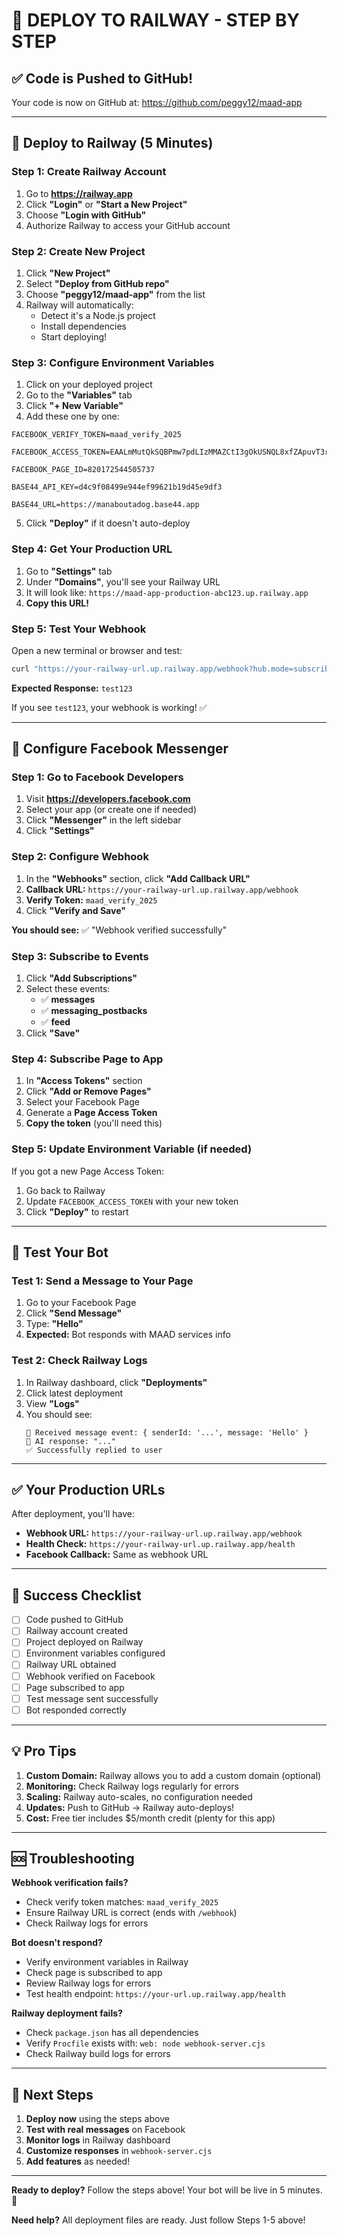 # 🚀 DEPLOY TO RAILWAY - STEP BY STEP

## ✅ Code is Pushed to GitHub!

Your code is now on GitHub at: https://github.com/peggy12/maad-app

---

## 📝 Deploy to Railway (5 Minutes)

### Step 1: Create Railway Account

1. Go to **https://railway.app**
2. Click **"Login"** or **"Start a New Project"**
3. Choose **"Login with GitHub"**
4. Authorize Railway to access your GitHub account

### Step 2: Create New Project

1. Click **"New Project"**
2. Select **"Deploy from GitHub repo"**
3. Choose **"peggy12/maad-app"** from the list
4. Railway will automatically:
   - Detect it's a Node.js project
   - Install dependencies
   - Start deploying!

### Step 3: Configure Environment Variables

1. Click on your deployed project
2. Go to the **"Variables"** tab
3. Click **"+ New Variable"**
4. Add these one by one:

```
FACEBOOK_VERIFY_TOKEN=maad_verify_2025
```

```
FACEBOOK_ACCESS_TOKEN=EAALmMutQkSQBPmw7pdLIzMMAZCtI3gOkUSNQL8xfZApuvT3rDAZCZCqjkOf16dxcDOZC8twaqRTu0rhlQI99B47c75PA9yO34hZCi4psOthLP8KN7hEmUeJTZB6wSujpAxgixUT0uKsp3OcaCQksVCzMFMNnG0soKVFhdFYOfZBKL3ZCtIYtxyebZCZAumbFAV6TbZA6YwIqA2U0MVo8PLq4bwuoEywm4jJXZCy7AycZBdFgZDZD
```

```
FACEBOOK_PAGE_ID=820172544505737
```

```
BASE44_API_KEY=d4c9f08499e944ef99621b19d45e9df3
```

```
BASE44_URL=https://manaboutadog.base44.app
```

5. Click **"Deploy"** if it doesn't auto-deploy

### Step 4: Get Your Production URL

1. Go to **"Settings"** tab
2. Under **"Domains"**, you'll see your Railway URL
3. It will look like: `https://maad-app-production-abc123.up.railway.app`
4. **Copy this URL!**

### Step 5: Test Your Webhook

Open a new terminal or browser and test:

```bash
curl "https://your-railway-url.up.railway.app/webhook?hub.mode=subscribe&hub.verify_token=maad_verify_2025&hub.challenge=test123"
```

**Expected Response:** `test123`

If you see `test123`, your webhook is working! ✅

---

## 🎯 Configure Facebook Messenger

### Step 1: Go to Facebook Developers

1. Visit **https://developers.facebook.com**
2. Select your app (or create one if needed)
3. Click **"Messenger"** in the left sidebar
4. Click **"Settings"**

### Step 2: Configure Webhook

1. In the **"Webhooks"** section, click **"Add Callback URL"**
2. **Callback URL:** `https://your-railway-url.up.railway.app/webhook`
3. **Verify Token:** `maad_verify_2025`
4. Click **"Verify and Save"**

**You should see:** ✅ "Webhook verified successfully"

### Step 3: Subscribe to Events

1. Click **"Add Subscriptions"**
2. Select these events:
   - ✅ **messages**
   - ✅ **messaging_postbacks**
   - ✅ **feed**
3. Click **"Save"**

### Step 4: Subscribe Page to App

1. In **"Access Tokens"** section
2. Click **"Add or Remove Pages"**
3. Select your Facebook Page
4. Generate a **Page Access Token**
5. **Copy the token** (you'll need this)

### Step 5: Update Environment Variable (if needed)

If you got a new Page Access Token:
1. Go back to Railway
2. Update `FACEBOOK_ACCESS_TOKEN` with your new token
3. Click **"Deploy"** to restart

---

## 🧪 Test Your Bot

### Test 1: Send a Message to Your Page

1. Go to your Facebook Page
2. Click **"Send Message"**
3. Type: **"Hello"**
4. **Expected:** Bot responds with MAAD services info

### Test 2: Check Railway Logs

1. In Railway dashboard, click **"Deployments"**
2. Click latest deployment
3. View **"Logs"**
4. You should see:
   ```
   📨 Received message event: { senderId: '...', message: 'Hello' }
   🤖 AI response: "..."
   ✅ Successfully replied to user
   ```

---

## ✅ Your Production URLs

After deployment, you'll have:

- **Webhook URL:** `https://your-railway-url.up.railway.app/webhook`
- **Health Check:** `https://your-railway-url.up.railway.app/health`
- **Facebook Callback:** Same as webhook URL

---

## 🎊 Success Checklist

- [ ] Code pushed to GitHub
- [ ] Railway account created
- [ ] Project deployed on Railway
- [ ] Environment variables configured
- [ ] Railway URL obtained
- [ ] Webhook verified on Facebook
- [ ] Page subscribed to app
- [ ] Test message sent successfully
- [ ] Bot responded correctly

---

## 💡 Pro Tips

1. **Custom Domain:** Railway allows you to add a custom domain (optional)
2. **Monitoring:** Check Railway logs regularly for errors
3. **Scaling:** Railway auto-scales, no configuration needed
4. **Updates:** Push to GitHub → Railway auto-deploys!
5. **Cost:** Free tier includes $5/month credit (plenty for this app)

---

## 🆘 Troubleshooting

**Webhook verification fails?**
- Check verify token matches: `maad_verify_2025`
- Ensure Railway URL is correct (ends with `/webhook`)
- Check Railway logs for errors

**Bot doesn't respond?**
- Verify environment variables in Railway
- Check page is subscribed to app
- Review Railway logs for errors
- Test health endpoint: `https://your-url.up.railway.app/health`

**Railway deployment fails?**
- Check `package.json` has all dependencies
- Verify `Procfile` exists with: `web: node webhook-server.cjs`
- Check Railway build logs for errors

---

## 🎯 Next Steps

1. **Deploy now** using the steps above
2. **Test with real messages** on Facebook
3. **Monitor logs** in Railway dashboard
4. **Customize responses** in `webhook-server.cjs`
5. **Add features** as needed!

---

**Ready to deploy?** Follow the steps above! Your bot will be live in 5 minutes. 🚀

**Need help?** All deployment files are ready. Just follow Steps 1-5 above!

